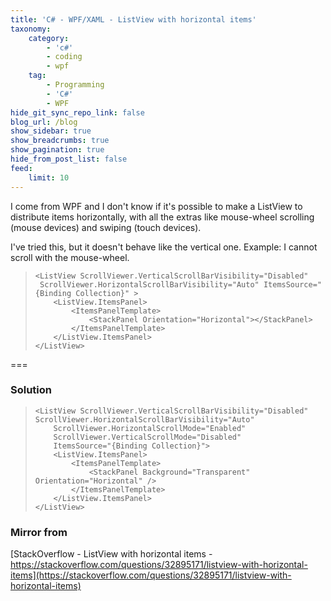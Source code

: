 ```yaml
---
title: 'C# - WPF/XAML - ListView with horizontal items'
taxonomy:
    category:
        - 'c#'
        - coding
        - wpf
    tag:
        - Programming
        - 'C#'
        - WPF
hide_git_sync_repo_link: false
blog_url: /blog
show_sidebar: true
show_breadcrumbs: true
show_pagination: true
hide_from_post_list: false
feed:
    limit: 10
---
```


I come from WPF and I don't know if it's possible to make a ListView to distribute items horizontally, with all the extras like mouse-wheel scrolling (mouse devices) and swiping (touch devices).

I've tried this, but it doesn't behave like the vertical one. Example: I cannot scroll with the mouse-wheel.

>     <ListView ScrollViewer.VerticalScrollBarVisibility="Disabled" 
>      ScrollViewer.HorizontalScrollBarVisibility="Auto" ItemsSource="{Binding Collection}" >
>         <ListView.ItemsPanel>
>             <ItemsPanelTemplate>
>                 <StackPanel Orientation="Horizontal"></StackPanel>
>             </ItemsPanelTemplate>
>         </ListView.ItemsPanel>
>     </ListView>

===

### Solution

>     <ListView ScrollViewer.VerticalScrollBarVisibility="Disabled"
>     ScrollViewer.HorizontalScrollBarVisibility="Auto"
>         ScrollViewer.HorizontalScrollMode="Enabled"                  
>         ScrollViewer.VerticalScrollMode="Disabled"
>         ItemsSource="{Binding Collection}">
>         <ListView.ItemsPanel>
>             <ItemsPanelTemplate>
>                 <StackPanel Background="Transparent" Orientation="Horizontal" />
>             </ItemsPanelTemplate>
>         </ListView.ItemsPanel>
>     </ListView>

### Mirror from
[StackOverflow - ListView with horizontal items - https://stackoverflow.com/questions/32895171/listview-with-horizontal-items](https://stackoverflow.com/questions/32895171/listview-with-horizontal-items)